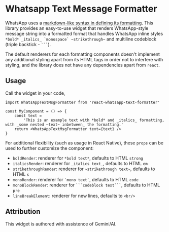# Whatsapp Text Message Formatter

WhatsApp uses a [markdown-like syntax in defining its formatting](https://faq.whatsapp.com/539178204879377/). This library provides an easy-to-use widget that renders WhatsApp-style message string into a formatted format that handles WhatsApp inline styles `` *bold* _italics_ `monospace` ~strikethrough~ `` and multiline codeblock (triple backtick - ` ``` `).

The default renderers for each formatting components doesn't implement any additional styling apart from its HTML tags in order not to interfere with styling, and the library does not have any dependencies apart from `react`.

## Usage

Call the widget in your code,

```tsx
import WhatsAppTextMsgFormatter from 'react-whatsapp-text-formatter'

const MyComponent = () => {
    const text =
        'This is an example text with *bold* and _italics_ formatting, with _some nested ~text~ inbetween_ the formatting.'
    return <WhatsAppTextMsgFormatter text={text} />
}
```

For additional flexibility (such as usage in React Native), these `props` can be used to further customize the component:

-   `boldRender`: renderer for `*bold text*`, defaults to HTML `strong`
-   `italicsRender`: renderer for `_italics text_`, defaults to HTML `em`
-   `strikethroughRender`: renderer for `~strikethrough text~`, defaults to HTML `s`
-   `monoRender`: renderer for `` `mono text` ``, defaults to HTML `code`
-   `monoBlockRender`: renderer for ` ```codeblock text``` `, defaults to HTML `pre`
-   `lineBreakElement`: renderer for new lines, defaults to `<br/>`

## Attribution

This widget is authored with assistence of Gemini/AI.